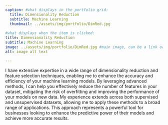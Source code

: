 ```yaml
---
caption: #what displays in the portfolio grid:
  title: Dimensionality Reduction
  subtitle: Machine Learning
  thumbnail: ../assets/img/portfolio/DimRed.jpg
  
#what displays when the item is clicked:
title: Dimensionality Reduction
subtitle: Machine Learning
image: ../assets/img/portfolio/DimRed.jpg #main image, can be a link or a file in assets/img/portfolio
alt: image alt text

---
```

I have extensive expertise in a wide range of dimensionality reduction and feature selection techniques, enabling me to enhance the accuracy and efficiency of your machine learning models. By leveraging advanced methods, I can help you effectively reduce the number of features in your dataset, mitigating the risk of overfitting and improving the performance of your models on new data. My experience extends across both supervised and unsupervised datasets, allowing me to apply these methods to a broad range of applications. This approach represents a powerful tool for businesses looking to enhance the predictive power of their models and achieve more accurate results.

<!-- optional info list (delete if not using):

{:.list-inline} 
- Date: 
- Client: 
- Category:  -->

